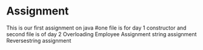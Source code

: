 # Assignment
This is our first assignment on java
#one file is for day 1 constructor and second file is of day 2 Overloading
Employee Assignment
string assignment
Reversestring assignment
